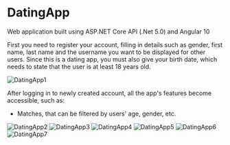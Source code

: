 # DatingApp
Web application built using ASP.NET Core API (.Net 5.0) and Angular 10

First you need to register your account, filling in details such as gender, first name, last name and the username you want to be displayed for other users. Since this is a dating app, you must also give your birth date, which needs to state that the user is at least 18 years old.

![DatingApp1](https://user-images.githubusercontent.com/75435412/141817102-b37de86f-73b5-4d4e-8a0b-c6fac6ca8465.PNG)

After logging in to newly created account, all the app's features become accessible, such as:
* Matches, that can be filtered by users' age, gender, etc.

![DatingApp2](https://user-images.githubusercontent.com/75435412/141817112-b404bba9-d783-4137-aea5-6a3ae35e5975.PNG)
![DatingApp3](https://user-images.githubusercontent.com/75435412/141817118-0f963cad-7681-47d3-8431-08aa97fd993c.PNG)
![DatingApp4](https://user-images.githubusercontent.com/75435412/141817123-ac66eed0-4943-4e32-b27c-3a90a29ba2c1.PNG)
![DatingApp5](https://user-images.githubusercontent.com/75435412/141817146-79bcafd1-97e2-42da-83b3-9abf221d98c9.PNG)
![DatingApp6](https://user-images.githubusercontent.com/75435412/141817158-7614bf8b-1d33-4d47-8500-19c771cd2704.PNG)
![DatingApp7](https://user-images.githubusercontent.com/75435412/141817172-e88c7732-0ffa-406f-9425-09830989ad78.PNG)
